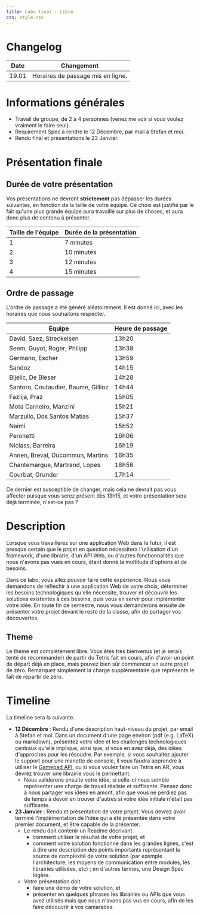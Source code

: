 ```yaml
---
title: Labo final - Libre
css: style.css
---
```


# Changelog

| Date  | Changement                                                                                                          |
| ----- | ------------------------------------------------------------------------------------------------------------------- |
| 19.01 | Horaires de passage mis en ligne.                         |

# Informations générales

- Travail de groupe, de 2 à 4 personnes (venez me voir si vous voulez vraiment le faire seul).
- Requirement Spec à rendre le 12 Décembre, par mail à Stefan et moi.
- Rendu final et présentations le 23 Janvier.

# Présentation finale

## Durée de votre présentation

Vos présentations ne devront **strictement** pas dépasser les durées suivantes, en fonction de la taille de votre équipe. Ce choix est justifié par le fait qu'une plus grande équipe aura travaillé sur plus de choses, et aura donc plus de contenu à présenter.

| Taille de l'équipe | Durée de la présentation |
|---|---|
| 1 | 7 minutes |
| 2 | 10 minutes |
| 3 | 12 minutes |
| 4 | 15 minutes |

## Ordre de passage

L'ordre de passage a été généré aléatoirement. Il est donné ici, avec les horaires que nous souhaitons respecter.

| Équipe | Heure de passage |
|--------|-------------------|
| David, Saez, Streckeisen | 13h20 |
| Seem, Guyot, Roger, Philipp | 13h38 |
| Germano, Escher | 13h59 |
| Sandoz | 14h15 |
| Bijelic, De Bleser | 14h28 |
| Santoro, Coutaudier, Baume, Gillioz | 14h44 |
| Fazlija, Praz | 15h05 |
| Mota Carneiro, Manzini | 15h21 |
| Marzullo, Dos Santos Matias | 15h37 |
| Naimi | 15h52 |
| Peronetti | 16h06 |
| Niclass, Barreira | 16h19 |
| Annen, Breval, Ducommun, Martins | 16h35 |
| Chantemargue, Martrand, Lopes | 16h56 |
| Courbat, Grunder | 17h14 |

Ce dernier est susceptible de changer, mais cela ne devrait pas vous affecter puisque vous serez présent dès 13h15, et votre présentation sera déjà terminée, n'est-ce pas ?

# Description

Lorsque vous travaillerez sur une application Web dans le futur, il est presque certain que le projet en question nécessitera l'utilisation d'un framework, d'une librarie, d'un API Web, ou d'autres fonctionnalités que nous n'avons pas vues en cours, étant donné la multitude d'options et de besoins.

Dans ce labo, vous allez pouvoir faire cette expérience. Nous vous demandons de réflechir à une application Web de votre choix, déterminer les besoins technologiques qu'elle nécessite, trouver et découvrir les solutions existentes à ces besoins, puis vous en servir pour implémenter votre idée. En toute fin de semestre, nous vous demanderons ensuite de présenter votre projet devant le reste de la classe, afin de partager vos découvertes.

## Theme

Le thème est complètement libre. Vous êtes très bienvenus (et je serais tenté de recommander) de partir du Tetris fait en cours, afin d'avoir un point de départ déjà en place, mais pouvez bien sûr commencer un autre projet de zéro. Remarquez simplement la charge supplémentaire que représente le fait de repartir de zéro.

# Timeline

La timeline sera la suivante.

- **12 Décembre** : Rendu d'une description haut-niveau du projet, par email à Stefan et moi. Dans un document d'une page environ (pdf (e.g. LaTeX) ou markdown), présentez votre idée et les challenges technologiques centraux qu'elle implique, ainsi que, si vous en avez déjà, des idées d'approches pour les résoudre. Par exemple, si vous souhaitez ajouter le support pour une manette de console, il vous faudra apprendre à utiliser le [Gamepad API](https://developer.mozilla.org/en-US/docs/Games/Techniques/Controls_Gamepad_API), ou si vous voulez faire un Tetris en AR, vous devrez trouver une librairie vous le permettant.
    - Nous validerons ensuite votre idée, si celle-ci nous semble représenter une charge de travail réaliste et suffisante. Pensez donc à nous partager vos idées en amont, afin que vous ne perdiez pas de temps à devoir en trouver d'autres si votre idée initiale n'était pas suffisante.
- **23 Janvier** : Rendu et présentation de votre projet. Vous devrez avoir terminé l'implémentation de l'idée qui a été présentée dans votre premier document, et être capable de la présenter.
    - Le rendu doit contenir un Readme décrivant
        - comment utiliser le résultat de votre projet, et
        - comment votre solution fonctionne dans les grandes lignes, c'est à dire une description des points importants représentant la source de complexité de votre solution (par exemple l'architecture, les moyens de communication entre modules, les librairies utilisées, etc) ; en d'autres termes, une Design Spec légère.
    - Votre présentation doit
        - faire une démo de votre solution, et
        - présenter en quelques phrases les librairies ou APIs que vous avez utilisés mais que nous n'avons pas vus en cours, afin de les faire découvrir à vos camarades.
